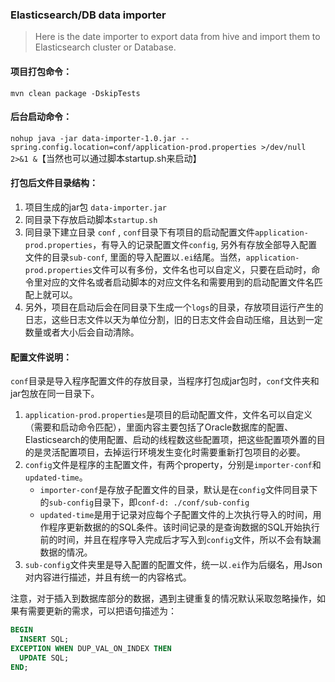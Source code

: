 ### Elasticsearch/DB data importer

> Here is the date importer to export data from hive and import them to Elasticsearch cluster or Database.

#### 项目打包命令：
`mvn clean package -DskipTests`

#### 后台启动命令：
`nohup java -jar data-importer-1.0.jar --spring.config.location=conf/application-prod.properties >/dev/null 2>&1 &`
​	【当然也可以通过脚本startup.sh来启动】

#### 打包后文件目录结构：

1. 项目生成的jar包 `data-importer.jar`
2. 同目录下存放启动脚本`startup.sh`
3. 同目录下建立目录 `conf` , `conf`目录下有项目的启动配置文件`application-prod.properties`，有导入的记录配置文件`config`, 另外有存放全部导入配置文件的目录`sub-conf`, 里面的导入配置以`.ei`结尾。当然，`application-prod.properties`文件可以有多份，文件名也可以自定义，只要在启动时，命令里对应的文件名或者启动脚本的对应文件名和需要用到的启动配置文件名匹配上就可以。
4. 另外，项目在启动后会在同目录下生成一个`logs`的目录，存放项目运行产生的日志，这些日志文件以天为单位分割，旧的日志文件会自动压缩，且达到一定数量或者大小后会自动清除。


#### 配置文件说明：
`conf`目录是导入程序配置文件的存放目录，当程序打包成jar包时，`conf`文件夹和jar包放在同一目录下。

1. `application-prod.properties`是项目的启动配置文件，文件名可以自定义（需要和启动命令匹配），里面内容主要包括了Oracle数据库的配置、Elasticsearch的使用配置、启动的线程数这些配置项，把这些配置项外置的目的是灵活配置项目，去掉运行环境发生变化时需要重新打包项目的必要。
2. `config`文件是程序的主配置文件，有两个property，分别是`importer-conf`和`updated-time`。
   - `importer-conf`是存放子配置文件的目录，默认是在`config`文件同目录下的`sub-config`目录下，即`conf-d: ./conf/sub-config`
   - `updated-time`是用于记录对应每个子配置文件的上次执行导入的时间，用作程序更新数据的的SQL条件。该时间记录的是查询数据的SQL开始执行前的时间，并且在程序导入完成后才写入到`config`文件，所以不会有缺漏数据的情况。
3. `sub-config`文件夹里是导入配置的配置文件，统一以`.ei`作为后缀名，用Json对内容进行描述，并且有统一的内容格式。


注意，对于插入到数据库部分的数据，遇到主键重复的情况默认采取忽略操作，如果有需要更新的需求，可以把语句描述为：
```sql
BEGIN
  INSERT SQL;
EXCEPTION WHEN DUP_VAL_ON_INDEX THEN
  UPDATE SQL;
END;
```

